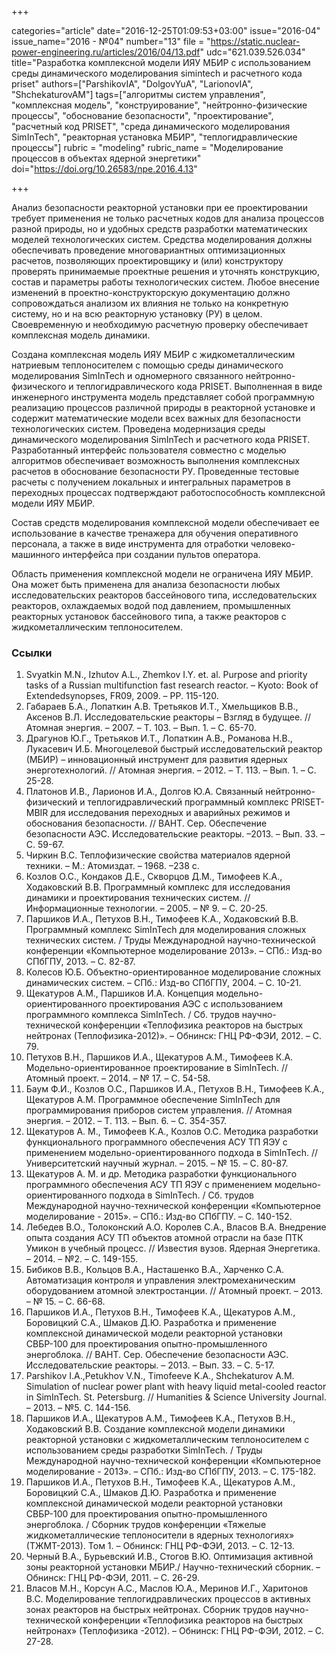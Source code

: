 +++

categories="article"
date="2016-12-25T01:09:53+03:00"
issue="2016-04"
issue_name="2016 - №04"
number="13"
file = "https://static.nuclear-power-engineering.ru/articles/2016/04/13.pdf"
udc="621.039.526.034"
title="Разработка комплексной модели ИЯУ МБИР с использованием среды динамического моделирования simintech и расчетного кода priset"
authors=["ParshikovIA", "DolgovYuA", "LarionovIA", "ShchekaturovAM"]
tags=["алгоритмы систем управления", "комплексная модель", "конструирование", "нейтронно-физические процессы", "обоснование безопасности", "проектирование", "расчетный код PRISET", "среда динамического моделирования SimInTech", "реакторная установка МБИР", "теплогидравлические процессы"]
rubric = "modeling"
rubric_name = "Моделирование процессов в объектах ядерной энергетики"
doi="https://doi.org/10.26583/npe.2016.4.13"

+++

Анализ безопасности реакторной установки при ее проектировании требует применения не только расчетных кодов для анализа процессов разной природы, но и удобных средств разработки математических моделей технологических систем. Средства моделирования должны обеспечивать проведение многовариантных оптимизационных расчетов, позволяющих проектировщику и (или) конструктору проверять принимаемые проектные решения и уточнять конструкцию, состав и параметры работы технологических систем. Любое внесение изменений в проектно-конструкторскую документацию должно сопровождаться анализом их влияния не только на конкретную систему, но и на всю реакторную установку (РУ) в целом. Своевременную и необходимую расчетную проверку обеспечивает комплексная модель динамики.

Создана комплексная модель ИЯУ МБИР с жидкометаллическим натриевым теплоносителем с помощью среды динамического моделирования SimInTech и одномерного связанного нейтронно-физического и теплогидравлического кода PRISET. Выполненная в виде инженерного инструмента модель представляет собой программную реализацию процессов различной природы в реакторной установке и содержит математические модели всех важных для безопасности технологических систем. Проведена модернизация среды динамического моделирования SimInTech и расчетного кода PRISET. Разработанный интерфейс пользователя совместно с моделью алгоритмов обеспечивает возможность выполнения комплексных расчетов в обоснование безопасности РУ. Проведенные тестовые расчеты с получением локальных и интегральных параметров в переходных процессах подтверждают работоспособность комплексной модели ИЯУ МБИР.

Состав средств моделирования комплексной модели обеспечивает ее использование в качестве тренажера для обучения оперативного персонала, а также в виде инструмента для отработки человеко-машинного интерфейса при создании пультов оператора.

Область применения комплексной модели не ограничена ИЯУ МБИР. Она может быть применена для анализа безопасности любых исследовательских реакторов бассейнового типа, исследовательских реакторов, охлаждаемых водой под давлением, промышленных реакторных установок бассейнового типа, а также реакторов с жидкометаллическим теплоносителем.

### Ссылки

1. Svyatkin M.N., Izhutov A.L., Zhemkov I.Y. et. al. Purpose and priority tasks of a Russian multifunction fast research reactor. – Kyoto: Book of Extendedsynopses, FR09, 2009. – PP. 115-120.
2. Габараев Б.А., Лопаткин А.В. Третьяков И.Т., Хмельщиков В.В., Аксенов В.Л. Исследовательские реакторы – Взгляд в будущее. // Атомная энергия. – 2007. – Т. 103. – Вып. 1. – С. 65-70.
3. Драгунов Ю.Г., Третьяков И.Т., Лопаткин А.В., Романова Н.В., Лукасевич И.Б. Многоцелевой быстрый исследовательский реактор (МБИР) – инновационный инструмент для развития ядерных энерготехнологий. // Атомная энергия. – 2012. – Т. 113. – Вып. 1. – С. 25-28.
4. Платонов И.В., Ларионов И.А., Долгов Ю.А. Связанный нейтронно-физический и теплогидравлический программный комплекс PRISET-MBIR для исследования переходных и аварийных режимов и обоснования безопасности. // ВАНТ. Сер. Обеспечение безопасности АЭС. Исследовательские реакторы. –2013. – Вып. 33. – С. 59-67.
5. Чиркин В.С. Теплофизические свойства материалов ядерной техники. – М.: Атомиздат. – 1968. –238 с.
6. Козлов О.С., Кондаков Д.Е., Скворцов Д.М., Тимофеев К.А., Ходаковский В.В. Программный комплекс для исследования динамики и проектирования технических систем. // Информационные технологии. – 2005. – № 9. – С. 20-25.
7. Паршиков И.А., Петухов В.Н., Тимофеев К.А., Ходаковский В.В. Программный комплекс SimInTech для моделирования сложных технических систем. / Труды Международной научно-технической конференции «Компьютерное моделирование 2013». – СПб.: Изд-во СПбГПУ, 2013. – С. 82-87.
8. Колесов Ю.Б. Объектно-ориентированное моделирование сложных динамических систем. – СПб.: Изд-во СПбГПУ, 2004. – C. 10-21.
9. Щекатуров А.М., Паршиков И.А. Концепция модельно-ориентированного проектирования АЭС с использованием программного комплекса SimInTech. / Сб. трудов научно-технической конференции «Теплофизика реакторов на быстрых нейтронах (Теплофизика-2012)». – Обнинск: ГНЦ РФ-ФЭИ, 2012. – C. 79.
10. Петухов В.Н., Паршиков И.А., Щекатуров А.М., Тимофеев К.А. Модельно-ориентированное проектирование в SimInTech. // Атомный проект. – 2014. – № 17. – С. 54-58.
11. Баум Ф.И., Козлов О.С., Паршиков И.А., Петухов В.Н., Тимофеев К.А., Щекатуров А.М. Программное обеспечение SimInTech для программирования приборов систем управления. // Атомная энергия. – 2012. – Т. 113. – Вып. 6. – С. 354-357.
12. Щекатуров А. М., Тимофеев К.А., Козлов О.С. Методика разработки функционального программного обеспечения АСУ ТП ЯЭУ с применением модельно-ориентированного подхода в SimInTech. // Университетский научный журнал. – 2015. – № 15. – С. 80-87.
13. Щекатуров А. М. и др. Методика разработки функционального программного обеспечения АСУ ТП ЯЭУ с применением модельно-ориентированного подхода в SimInTech. / Сб. трудов Международной научно-технической конференции «Компьютерное моделирование - 2015». – СПб.: Изд-во СПбГПУ. – C. 140-152.
14. Лебедев В.О., Толоконский А.О. Королев С.А., Власов В.А. Внедрение опыта создания АСУ ТП объектов атомной отрасли на базе ПТК Умикон в учебный процесс. // Известия вузов. Ядерная Энергетика. – 2014. – №2. – С. 149-155.
15. Бибиков В.В., Кольцов В.А., Насташенко В.А., Харченко С.А. Автоматизация контроля и управления электромеханическим оборудованием атомной электростанции. // Атомный проект. – 2013. – № 15. – С. 66-68.
16. Паршиков И.А., Петухов В.Н., Тимофеев К.А., Щекатуров А.М., Боровицкий С.А., Шмаков Д.Ю. Разработка и применение комплексной динамической модели реакторной установки СВБР-100 для проектирования опытно-промышленного энергоблока. // ВАНТ. Сер. Обеспечение безопасности АЭС. Исследовательские реакторы. – 2013. – Вып. 33. – С. 5-17.
17. Parshikov I.A.,Petukhov V.N., Timofeeve K.A., Shchekaturov A.M. Simulation of nuclear power plant with heavy liquid metal-cooled reactor in SimInTech. St. Petersburg. // Humanities & Science University Journal. – 2013. – №5. С. 144-156.
18. Паршиков И.А., Щекатуров А.М., Тимофеев К.А., Петухов В.Н., Ходаковский В.В. Создание комплексной модели динамики реакторной установки с жидкометаллическим теплоносителем с использованием среды разработки SimInTech. / Труды Международной научно-технической конференции «Компьютерное моделирование - 2013». – СПб.: Изд-во СПбГПУ, 2013. – С. 175-182.
19. Паршиков И.А., Петухов В.Н., Тимофеев К.А., Щекатуров А.М., Боровицкий С.А., Шмаков Д.Ю. Разработка и применение комплексной динамической модели реакторной установки СВБР-100 для проектирования опытно-промышленного энергоблока. / Сборник трудов конференции «Тяжелые жидкометаллические теплоносители в ядерных технологиях» (ТЖМТ-2013). Том 1. – Обнинск: ГНЦ РФ-ФЭИ, 2013. – С. 12-13.
20. Черный В.А., Бурьевский И.В., Стогов В.Ю. Оптимизация активной зоны реакторной установки МБИР./ Научно-технический сборник. – Обнинск: ГНЦ РФ-ФЭИ, 2011. – С. 26-29.
21. Власов М.Н., Корсун А.С., Маслов Ю.А., Меринов И.Г., Харитонов В.С. Моделирование теплогидравлических процессов в активных зонах реакторов на быстрых нейтронах. Сборник трудов научно-технической конференции «Теплофизика реакторов на быстрых нейтронах» (Теплофизика -2012). – Обнинск: ГНЦ РФ-ФЭИ, 2012. – С. 27-28.